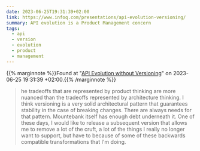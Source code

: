 ```yaml
---
date: 2023-06-25T19:31:39+02:00
link: https://www.infoq.com/presentations/api-evolution-versioning/
summary: API evolution is a Product Management concern
tags:
  - api
  - version
  - evolution
  - product
  - management
---
```

{{% marginnote %}}Found at "[API Evolution without Versioning](https://web.archive.org/web/20230625193139/https://www.infoq.com/presentations/api-evolution-versioning/)" on 2023-06-25 19:31:39 +02:00.{{% /marginnote %}}

> he tradeoffs that are represented by product thinking are more nuanced than the tradeoffs represented by architecture thinking. I think versioning is a very solid architectural pattern that guarantees stability in the case of breaking changes. There are always needs for that pattern. Mountebank itself has enough debt underneath it. One of these days, I would like to release a subsequent version that allows me to remove a lot of the cruft, a lot of the things I really no longer want to support, but have to because of some of these backwards compatible transformations that I'm doing.